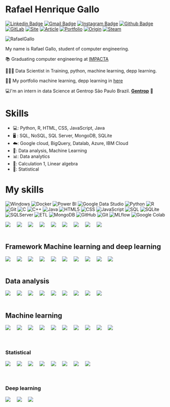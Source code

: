 # Rafael Henrique Gallo

[![Linkedin Badge](https://img.shields.io/badge/-LinkedIn-blue?style=flat&logo=LinkedIn&logoColor=white)](https://www.linkedin.com/in/rafael-gallo-986a73150/)
[![Gmail Badge](https://img.shields.io/badge/-Gmail-c14438?style=flat-square&logo=Gmail&logoColor=white&link=mailto:rafaelhenriquegallo@gmail.com)](mailto:rafaelhenriquegallo@gmail.com)
[![Instagram Badge](https://img.shields.io/badge/-Instagram-C13584?style=flat&logo=Instagram&logoColor=white)](https://www.instagram.com/gallorafaelpy/)
[![Github Badge](https://img.shields.io/badge/-Github-000?style=flat-square&logo=Github&logoColor=white&link=https://github.com/RafaelGallo)](https://github.com/RafaelGallo)
[![GitLab](https://img.shields.io/badge/-GitLab-000?style=flat-square&logo=GitLab&logoColor=white&link=https://gitlab.com/rafael.gallo)](https://gitlab.com/rafael.gallo)
[![Site](https://img.shields.io/badge/-Site-000?style=flat-square&logo=Portfolio&logoColor=grenn&link=)]()
[![Article](https://img.shields.io/badge/-Article-000?style=flat-square&logo=Portfolio&logoColor=grenn&link=)]()
[![Portfolio](https://img.shields.io/badge/-Portfolio-000?style=flat-square&logo=Portfolio&logoColor=grenn&link=https://github.com/RafaelGallo/Portfolio)](https://github.com/RafaelGallo/Portfolio)
[![Origin](https://img.shields.io/badge/-Origin-000?style=flat-square&logo=Origin&logoColor=Orange&link=https://www.origin.com/bra/pt-br/profile/achievements)](https://www.origin.com/bra/pt-br/profile/achievements)
[![Steam](https://img.shields.io/badge/-Steam-000?style=flat-square&logo=Steam&logoColor=white&link=https://steamcommunity.com/profiles/76561198838228349/)](https://steamcommunity.com/profiles/76561198838228349/)

![RafaelGallo](https://komarev.com/ghpvc/?username=RafaelGallo)

My name is Rafael Gallo, student of computer engineering.

📚 Graduating computer engineering at [IMPACTA](https://www.impacta.edu.br/graduacoes/engenharia-da-computacao)<br>

👨🏻‍💻 Data Scientist in Training, python, machine learning, depp learning.

👨‍💻 My portfolio machine learning, depp learning in [here](https://github.com/RafaelGallo/Portfolio)

💻I'm an intern in data Science at Gentrop São Paulo Brazil. **[Gentrop](https://www.gentrop.com)** 🏢

# Skills
* 💻: Python, R, HTML, CSS, JavaScript, Java
* 🖥 : SQL, NoSQL, SQL Server, MongoDB, SQLite
* ☁️: Google cloud, BigQuery, Datalab, Azure, IBM Cloud
* 📁: Data analysis, Machine Learning
* 📊: Data analytics 
* 📙: Calculation 1, Linear algebra
* 📙: Statistical

# My skills
![Windows](https://img.shields.io/badge/-Windows-1E90FF?style=flat-square&logo=windows&logoColor=blue)
![Docker](https://img.shields.io/badge/-Docker-1E90FF?style=flat-square&logo=docker&logoColor=white)
![Power BI](https://img.shields.io/badge/-PowerBI-1E90FF?style=flat-square&logo=microsoft&logoColor=Red)
![Google Data Studio](https://img.shields.io/badge/-GoogleDataStudio-1E90FF?style=flat-square&logo=google&logoColor=white)
![Python](https://img.shields.io/badge/-Python-1E90FF?style=flat-square&logo=python&logoColor=white)
![R](https://img.shields.io/badge/-R-1E90FF?style=flat-square&logo=r&logoColor=white)
![Git](https://img.shields.io/badge/-Git-1E90FF?style=flat-square&logo=git&logoColor=white)
![C](https://img.shields.io/badge/-C-1E90FF?style=flat-square&logo=C&logoColor=white)
![C++](https://img.shields.io/badge/-C++-1E90FF?style=flat-square&logo=C++&logoColor=white)
![Java](https://img.shields.io/badge/-Java-1E90FF?style=flat-square&logo=Java&logoColor=orange)
![HTML5](https://img.shields.io/badge/-HTML5-1E90FF?style=flat-square&logo=HTML5&logoColor=orange)
![CSS](https://img.shields.io/badge/-CSS-1E90FF?style=flat-square&logo=CSS&logoColor=white)
![JavaScript](https://img.shields.io/badge/-JavaScript-1E90FF?style=flat-square&logo=JavaScript&logoColor=orange)
![SQL](https://img.shields.io/badge/-SQL-1E90FF?style=flat-square&logo=SQL&logoColor=white)
![SQLite](https://img.shields.io/badge/-SQLite-1E90FF?style=flat-square&logo=SQLite&logoColor=white)
![SQLServer](https://img.shields.io/badge/-SQLServer-1E90FF?style=flat-square&logo=SQLSERVER&logoColor=white)
![ETL](https://img.shields.io/badge/-ETL-1E90FF?style=flat-square&logo=ETL&logoColor=white)
![MongoDB](https://img.shields.io/badge/-MongoDB-1E90FF?style=flat-square&logo=Mongodb&logoColor=white)
![GitHub](https://img.shields.io/badge/-GitHub-1E90FF?style=flat-square&logo=GitHub&logoColor=white)
![Git](https://img.shields.io/badge/-Git-1E90FF?style=flat-square&logo=Git&logoColor=white)
![MLflow](https://img.shields.io/badge/-MLflow-1E90FF?style=flat-square&logo=MLflow&logoColor=white)
![Google Colab](https://img.shields.io/badge/-Google_Colab-1E90FF?style=flat-square&logo=google&logoColor=white)

<img src="https://img.shields.io/badge/Google-Cloud-blue?style=for-the-badge&logo=Google_Cloud&logoColor=white" />&nbsp;&nbsp;&nbsp;&nbsp;
<img src="https://img.shields.io/badge/BigQuery-blue?style=for-the-badge&logo=Big-Query&logoColor=white" />&nbsp;&nbsp;&nbsp;&nbsp;
<img src="https://img.shields.io/badge/Datalab-blue?style=for-the-badge&logo=Data-lab&logoColor=white" />&nbsp;&nbsp;&nbsp;&nbsp;
<img src="https://img.shields.io/badge/IBM-IBM Cloud-blue?style=for-the-badge&logo=IBM-CloudlogoColor=white" />&nbsp;&nbsp;&nbsp;&nbsp;
<img src="https://img.shields.io/badge/IBM-Watson-blue?style=for-the-badge&logo=IBM-WatsonlogoColor=white" />&nbsp;&nbsp;&nbsp;&nbsp;
<img src="https://img.shields.io/badge/Azure-blue?style=for-the-badge&logo=AzurelogoColor=white" />&nbsp;&nbsp;&nbsp;&nbsp;
<img src="https://img.shields.io/badge/Azure-Machine-learningblue?style=for-the-badge&logo=Azure-Machine-learninglogoColor=white" />&nbsp;&nbsp;&nbsp;&nbsp;
<img src="https://img.shields.io/badge/Editor-VSCode-blue?style=for-the-badge&logo=visual-studio-code&logoColor=white" />&nbsp;&nbsp;&nbsp;&nbsp;
<img src="https://img.shields.io/badge/Visual-Studio-blue?style=for-the-badge&logo=Visual-Studio&logoColor=white" />&nbsp;&nbsp;&nbsp;&nbsp;
<br/>
<br/>
## Framework Machine learning and deep learning
<img src="https://img.shields.io/badge/-Cuda-black?style=for-the-badge&logo=Cuda" />&nbsp;&nbsp;&nbsp;&nbsp;
<img src="https://img.shields.io/badge/-Flask-black?style=for-the-badge&logo=flask" />&nbsp;&nbsp;&nbsp;&nbsp;
<img src="https://img.shields.io/badge/-TensorFlow-181717?style=for-the-badge&logo=TensorFlow" />&nbsp;&nbsp;&nbsp;&nbsp;
<img src="https://img.shields.io/badge/-Keras-181717?style=for-the-badge&logo=Keras" />&nbsp;&nbsp;&nbsp;&nbsp;
<img src="https://img.shields.io/badge/-Theano-181717?style=for-the-badge&logo=Theano" />&nbsp;&nbsp;&nbsp;&nbsp;
<img src="https://img.shields.io/badge/-PyTorch-181717?style=for-the-badge&logo=PyTorch" />&nbsp;&nbsp;&nbsp;&nbsp;
<img src="https://img.shields.io/badge/-TensorFlow GPU-black?style=for-the-badge&logo=TensorFlow_GPU" />&nbsp;&nbsp;&nbsp;&nbsp;
<img src="https://img.shields.io/badge/-Yollo-181717?style=for-the-badge&logo=Yollo" />&nbsp;&nbsp;&nbsp;&nbsp;
<img src="https://img.shields.io/badge/-Scikit Learn-181717?style=for-the-badge&logo=Scikit_Learn" />&nbsp;&nbsp;&nbsp;&nbsp;
<img src="https://img.shields.io/badge/-NLTK-181717?style=for-the-badge&logo=NLTK" />&nbsp;&nbsp;&nbsp;&nbsp;
<br/>
<br/>
## Data analysis
<img src="https://img.shields.io/badge/-Numpy-181717?style=for-the-badge&logo=Numpy" />&nbsp;&nbsp;&nbsp;&nbsp;
<img src="https://img.shields.io/badge/-Matplotlib-181717?style=for-the-badge&logo=Matplotlib" />&nbsp;&nbsp;&nbsp;&nbsp;
<img src="https://img.shields.io/badge/-Seaborn-181717?style=for-the-badge&logo=Seaborn" />&nbsp;&nbsp;&nbsp;&nbsp;
<img src="https://img.shields.io/badge/-Pandas-181717?style=for-the-badge&logo=Pandas" />&nbsp;&nbsp;&nbsp;&nbsp;
<img src="https://img.shields.io/badge/-ggplot2-181717?style=for-the-badge&logo=ggplot2" />&nbsp;&nbsp;&nbsp;&nbsp;
<img src="https://img.shields.io/badge/-Ploty-181717?style=for-the-badge&logo=Ploty" />&nbsp;&nbsp;&nbsp;&nbsp;
<img src="https://img.shields.io/badge/-SciPy -181717?style=for-the-badge&logo=SciPy" />&nbsp;&nbsp;&nbsp;&nbsp;
<img src="https://img.shields.io/badge/-Altair -181717?style=for-the-badge&logo=Altair" />&nbsp;&nbsp;&nbsp;&nbsp;
<img src="https://img.shields.io/badge/-Bokeh -181717?style=for-the-badge&logo=Bokeh" />&nbsp;&nbsp;&nbsp;&nbsp;
<br/>
<br/>
## Machine learning
<img src="https://img.shields.io/badge/-Machine learning-181717?style=for-the-badge&logo=Machine_learning" />&nbsp;&nbsp;&nbsp;&nbsp;
<img src="https://img.shields.io/badge/-Regression model-181717?style=for-the-badge&logo=Regression_model" />&nbsp;&nbsp;&nbsp;&nbsp;
<img src="https://img.shields.io/badge/-classification-181717?style=for-the-badge&logo=classification" />&nbsp;&nbsp;&nbsp;&nbsp;
<img src="https://img.shields.io/badge/-Data analysis-181717?style=for-the-badge&logo=Data_analysis" />&nbsp;&nbsp;&nbsp;&nbsp;
<img src="https://img.shields.io/badge/-recommendation systems-181717?style=for-the-badge&logo=recommendation_systems" />&nbsp;&nbsp;&nbsp;&nbsp;
<img src="https://img.shields.io/badge/-Supervised algorithms-181717?style=for-the-badge&logo=supervised_algorithms" />&nbsp;&nbsp;&nbsp;&nbsp;
<img src="https://img.shields.io/badge/-unsupervised algorithms-181717?style=for-the-badge&logo=unsupervised_algorithms" />&nbsp;&nbsp;&nbsp;&nbsp;
<img src="https://img.shields.io/badge/-Supervised natural language model-181717?style=for-the-badge&logo=Supervised_natural_language_model" />&nbsp;&nbsp;&nbsp;&nbsp;
<img src="https://img.shields.io/badge/-Unnatural language process model-181717?style=for-the-badge&logo=Unnatural_language_process_model" />&nbsp;&nbsp;&nbsp;&nbsp;
<img src="https://img.shields.io/badge/-Time series-181717?style=for-the-badge&logo=Time_series" />&nbsp;&nbsp;&nbsp;&nbsp;
<br/>
<br/>
<br/>
### Statistical
<img src="https://img.shields.io/badge/-Statistical-181717?style=for-the-badge&logo=statistical" />&nbsp;&nbsp;&nbsp;&nbsp;
<img src="https://img.shields.io/badge/-Frequencies and averages-181717?style=for-the-badge&logo=frequencies_and_averages" />&nbsp;&nbsp;&nbsp;&nbsp;
<img src="https://img.shields.io/badge/-Probability-181717?style=for-the-badge&logo=Probability" />&nbsp;&nbsp;&nbsp;&nbsp;
<img src="https://img.shields.io/badge/-Sampling-181717?style=for-the-badge&logo=Sampling" />&nbsp;&nbsp;&nbsp;&nbsp;
<img src="https://img.shields.io/badge/-Hypotheses-181717?style=for-the-badge&logo=hypotheses" />&nbsp;&nbsp;&nbsp;&nbsp;
<img src="https://img.shields.io/badge/-Correlations-181717?style=for-the-badge&logo=correlations" />&nbsp;&nbsp;&nbsp;&nbsp;
<img src="https://img.shields.io/badge/-Market basket analysis-181717?style=for-the-badge&logo=Market_basket_analysis" />&nbsp;&nbsp;&nbsp;&nbsp;
<img src="https://img.shields.io/badge/-Linear Regression-181717?style=for-the-badge&logo=Linear_regression" />&nbsp;&nbsp;&nbsp;&nbsp;
<br/>
<br/>
<br/>
### Deep learning
<img src="https://img.shields.io/badge/-ANN Artificial neural network-181717?style=for-the-badge&logo=ANN_Artificial_neural_network" />&nbsp;&nbsp;&nbsp;&nbsp;
<img src="https://img.shields.io/badge/-CNN Convolutional-181717?style=for-the-badge&logo=ANN_Convolutional" />&nbsp;&nbsp;&nbsp;&nbsp;
<img src="https://img.shields.io/badge/-Computer vision-181717?style=for-the-badge&logo=Computer_Vision" />&nbsp;&nbsp;&nbsp;&nbsp;
